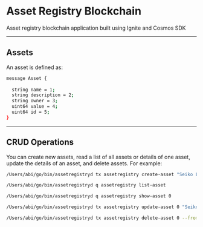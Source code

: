 # Asset Registry Blockchain
Asset registry blockchain application built using Ignite and Cosmos SDK

---

## Assets
An asset is defined as:
```bash
message Asset {
  
  string name = 1; 
  string description = 2; 
  string owner = 3; 
  uint64 value = 4; 
  uint64 id = 5; 
}
```

---
## CRUD Operations
You can create new assets, read a list of all assets or details of one asset, update the details of an asset, and delete assets. For example:
```bash
/Users/abi/go/bin/assetregistryd tx assetregistry create-asset "Seiko Lucent" "Seiko dress watch" alice 100 --from alice --chain-id assetregistry

/Users/abi/go/bin/assetregistryd q assetregistry list-asset

/Users/abi/go/bin/assetregistryd q assetregistry show-asset 0

/Users/abi/go/bin/assetregistryd tx assetregistry update-asset 0 "Seiko 5" "Seiko 5 SNZG15 field watch, purchased in Singapore" alice 120 --from alice --chain-id assetregistry

/Users/abi/go/bin/assetregistryd tx assetregistry delete-asset 0 --from alice --chain-id asset
```
